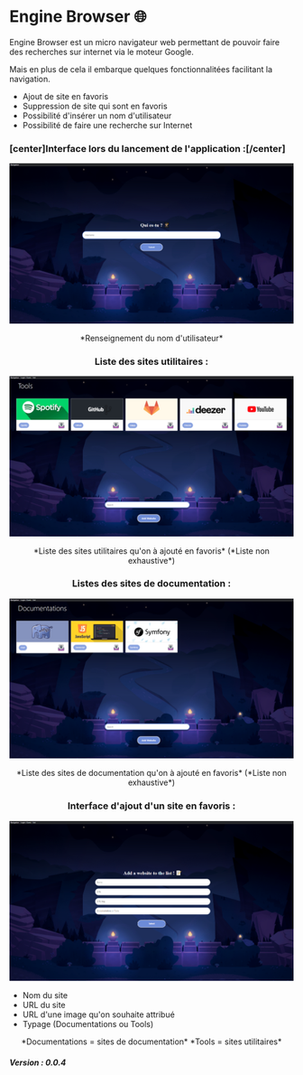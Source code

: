 # Engine Browser 🌐

Engine Browser est un micro navigateur web permettant de pouvoir faire des recherches sur internet via le moteur Google.

Mais en plus de cela il embarque quelques fonctionnalitées facilitant la navigation.

* Ajout de site en favoris 
* Suppression de site qui sont en favoris
* Possibilité d'insérer un nom d'utilisateur
* Possibilité de faire une recherche sur Internet

### [center]Interface lors du lancement de l'application :[/center]

!['Auth'](img/auth.PNG)

<center>*Renseignement du nom d'utilisateur*</center>

### <center>Liste des sites utilitaires : </center>

!['Tools'](img/tools.PNG)

<center>*Liste des sites utilitaires qu'on à ajouté en favoris* (*Liste non exhaustive*)</center>

### <center>Listes des sites de documentation :</center>

!['Docs'](img/docs.PNG)

<center>*Liste des sites de documentation qu'on à ajouté en favoris* (*Liste non exhaustive*)</center>

### <center>Interface d'ajout d'un site en favoris :</center>

!['Add'](img/add.PNG)

* Nom du site
* URL du site
* URL d'une image qu'on souhaite attribué
* Typage (Documentations ou Tools)

<center>*Documentations = sites de documentation*
*Tools = sites utilitaires*</center>

##### Version : 0.0.4




